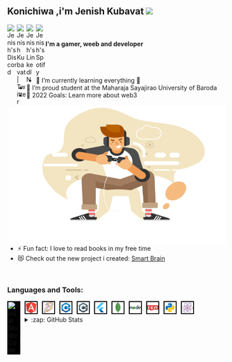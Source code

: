 <h2>
Konichiwa ,i'm Jenish Kubavat <img src="https://media.giphy.com/media/hvRJCLFzcasrR4ia7z/giphy.gif" width="25px"></h2>
	<a href="https://discord.gg/9NmuDMyk2y">
  <img align="left" alt="Jenish's Discord" width="22px" src="https://raw.githubusercontent.com/peterthehan/peterthehan/master/assets/discord.svg" />
</a>
<a href="https://twitter.com/JenishKubavat">
  <img align="left" alt="Jenish Kubavat | Twitter" width="22px" src="https://raw.githubusercontent.com/peterthehan/peterthehan/master/assets/twitter.svg" />
</a>
<a href="https://www.linkedin.com/in/jenish-kubavat/">
  <img align="left" alt="Jenish's LinkedIN" width="22px" src="https://raw.githubusercontent.com/peterthehan/peterthehan/master/assets/linkedin.svg" />
</a>
<a href="https://open.spotify.com/user/qsnxffehln5ivgcuu8uv58uua">
  <img align="left" alt="Jenish's Spotify" width="22px" src="https://raw.githubusercontent.com/peterthehan/peterthehan/master/assets/spotify.svg" />
</a>
	<br />

<h4 >
I'm a gamer, weeb and developer
</h4>
<img align="right" alt="GIF" src="https://github.com/Jenishkubavat/jenishkubavat/blob/master/img/webp.net-gifmaker__4_.gif?raw=true" width="500" height="320" />
<br/>
<br/>

- 🌱 I’m currently learning everything 🤣
- 👯 I’m proud student at  the Maharaja Sayajirao University of Baroda
- 🥅 2022 Goals: Learn more about web3
- ⚡ Fun fact: I love to read books in my free time
- 😻 Check out the new project i created: [Smart Brain](https://smartbraindemo.herokuapp.com/)
<br>

### Languages and Tools:
<img align="left" alt="Visual Studio Code" width="26px" src="https://cdn.jsdelivr.net/gh/devicons/devicon/icons/vscode/vscode-original.svg" style=" margin-right:10px; background-color:black;padding:2px;  " />
<img align="left" alt="Angular js" width="26px" src="https://github.com/Jenishkubavat/jenishkubavat/blob/master/img/icons8-angular-a-typescript-based-open-source-web-application-framework-24.png" style=" margin-right:10px; background-color:black;padding:2px;  " />

<img align="left" alt="Babel" width="26px" src="https://github.com/Jenishkubavat/jenishkubavat/blob/master/img/icons8-babel-64.png" style=" margin-right:10px; background-color:black;padding:2px;  " />

<img align="left" alt="C/C++" width="26px" src="https://github.com/Jenishkubavat/jenishkubavat/blob/master/img/icons8-c%2B%2B-48.png" style=" margin-right:10px; background-color:black;padding:2px;  " />

<img align="left" alt="C#" width="26px" src="https://github.com/Jenishkubavat/jenishkubavat/blob/master/img/icons8-c-sharp-logo-48.png" style=" margin-right:10px; background-color:black;padding:2px;  " />

<img align="left" alt="Flutter" width="26px" src="https://github.com/Jenishkubavat/jenishkubavat/blob/master/img/icons8-flutter-48.png" style=" margin-right:10px; background-color:black;padding:2px;  " />

<img align="left" alt="MongoDB" width="26px" src="https://github.com/Jenishkubavat/jenishkubavat/blob/master/img/icons8-mongodb-a-cross-platform-document-oriented-database-program-24.png" style=" margin-right:10px; background-color:black;padding:2px;  " />

<img align="left" alt="Nodejs" width="26px" src="https://github.com/Jenishkubavat/jenishkubavat/blob/master/img/icons8-nodejs-48.png" style=" margin-right:10px; background-color:black;padding:2px;  " />

<img align="left" alt="npm" width="26px" src="https://github.com/Jenishkubavat/jenishkubavat/blob/master/img/icons8-npm-48.png" style=" margin-right:10px; background-color:black;padding:2px;  " />

<img align="left" alt="Python" width="26px" src="https://github.com/Jenishkubavat/jenishkubavat/blob/master/img/icons8-python-48.png" style=" margin-right:10px; background-color:black;padding:2px;  " />

<img align="left" alt="React" width="26px" src="https://github.com/Jenishkubavat/jenishkubavat/blob/master/img/icons8-react-64.png" style=" margin-right:10px; background-color:black;padding:2px;  " />
<br/>
<br/>
<details>
  <summary>:zap: GitHub Stats</summary>

  <img align="left" alt="Jenish's GitHub Stats"   src="https://github-readme-stats.vercel.app/api?username=Jenishkubavat&show_icons=true&hide_border=false&title_color=ff652f&icon_color=FFE400&bg_color=09131B&text_color=ffffff&border_color=0c1a25" />

</details>
<br/>
<br/>
